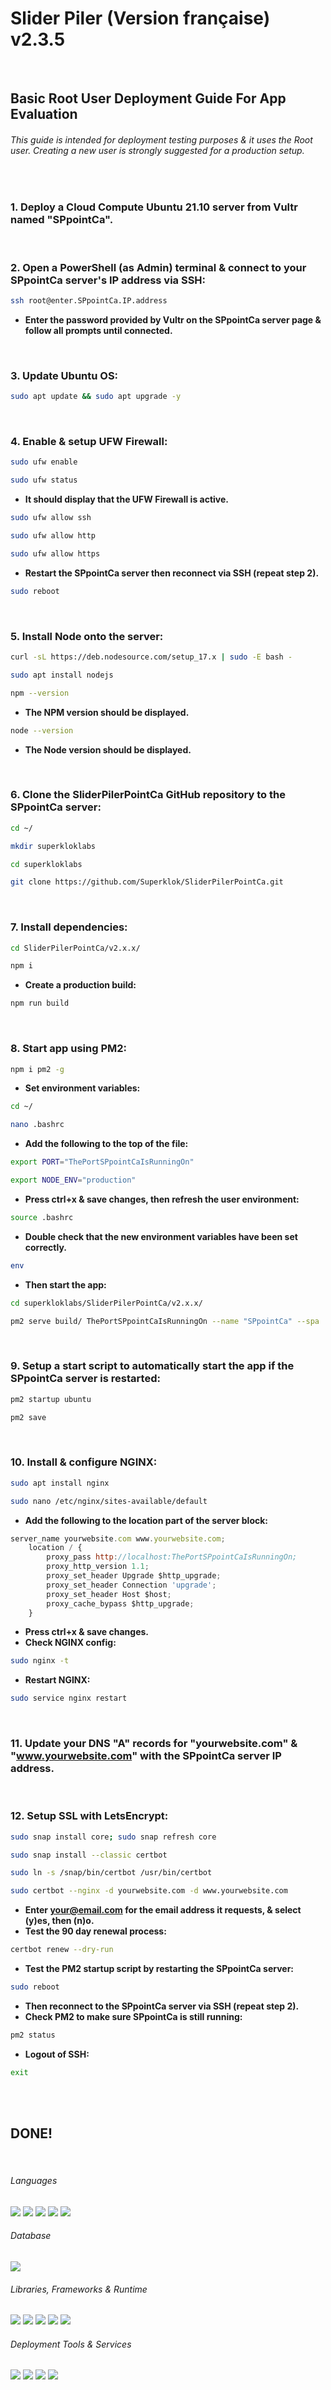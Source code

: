 # Slider Piler (Version française) v2.3.5
<br />

## Basic Root User Deployment Guide For App Evaluation
###### This guide is intended for deployment testing purposes & it uses the Root user. Creating a new user is strongly suggested for a production setup.
<br />

### 1. Deploy a Cloud Compute Ubuntu 21.10 server from Vultr named "SPpointCa".
<br />

### 2. Open a PowerShell (as Admin) terminal & connect to your SPpointCa server's IP address via SSH:

```Bash
ssh root@enter.SPpointCa.IP.address
```

- **Enter the password provided by Vultr on the SPpointCa server page & follow all prompts until connected.**

<br />

### 3. Update Ubuntu OS:

```Bash
sudo apt update && sudo apt upgrade -y
```

<br />

### 4. Enable & setup UFW Firewall:

```Bash
sudo ufw enable
```

```Bash
sudo ufw status
```

- **It should display that the UFW Firewall is active.**

```Bash
sudo ufw allow ssh
```

```Bash
sudo ufw allow http
```

```Bash
sudo ufw allow https
```

- **Restart the SPpointCa server then reconnect via SSH (repeat step 2).**

```Bash
sudo reboot
```

<br />

### 5. Install Node onto the server:

```Bash
curl -sL https://deb.nodesource.com/setup_17.x | sudo -E bash -
```

```Bash
sudo apt install nodejs
```

```Bash
npm --version
```

- **The NPM version should be displayed.**

```Bash
node --version
```

- **The Node version should be displayed.**

<br />

### 6. Clone the SliderPilerPointCa GitHub repository to the SPpointCa server:

```Bash
cd ~/
```

```Bash
mkdir superkloklabs
```

```Bash
cd superkloklabs
```

```Bash
git clone https://github.com/Superklok/SliderPilerPointCa.git
```

<br />

### 7. Install dependencies:

```Bash
cd SliderPilerPointCa/v2.x.x/
```

```Bash
npm i
```

- **Create a production build:**

```Bash
npm run build
```

<br />

### 8. Start app using PM2:

```Bash
npm i pm2 -g
```

- **Set environment variables:**

```Bash
cd ~/
```

```Bash
nano .bashrc
```

- **Add the following to the top of the file:**

```Bash
export PORT="ThePortSPpointCaIsRunningOn"
```

```Bash
export NODE_ENV="production"
```

- **Press ctrl+x & save changes, then refresh the user environment:**

```Bash
source .bashrc
```

- **Double check that the new environment variables have been set correctly.**

```Bash
env
```

- **Then start the app:**

```Bash
cd superkloklabs/SliderPilerPointCa/v2.x.x/
```

```Bash
pm2 serve build/ ThePortSPpointCaIsRunningOn --name "SPpointCa" --spa
```

<br />

### 9. Setup a start script to automatically start the app if the SPpointCa server is restarted:

```Bash
pm2 startup ubuntu
```

```Bash
pm2 save
```

<br />

### 10. Install & configure NGINX:

```Bash
sudo apt install nginx
```

```Bash
sudo nano /etc/nginx/sites-available/default
```

- **Add the following to the location part of the server block:**

```JavaScript
server_name yourwebsite.com www.yourwebsite.com;
    location / {
        proxy_pass http://localhost:ThePortSPpointCaIsRunningOn;
        proxy_http_version 1.1;
        proxy_set_header Upgrade $http_upgrade;
        proxy_set_header Connection 'upgrade';
        proxy_set_header Host $host;
        proxy_cache_bypass $http_upgrade;
    }
```

- **Press ctrl+x & save changes.**
- **Check NGINX config:**

```Bash
sudo nginx -t
```

- **Restart NGINX:**

```Bash
sudo service nginx restart
```

<br />

### 11. Update your DNS "A" records for "yourwebsite.com" & "www.yourwebsite.com" with the SPpointCa server IP address.
<br />

### 12. Setup SSL with LetsEncrypt:

```Bash
sudo snap install core; sudo snap refresh core
```

```Bash
sudo snap install --classic certbot
```

```Bash
sudo ln -s /snap/bin/certbot /usr/bin/certbot
```

```Bash
sudo certbot --nginx -d yourwebsite.com -d www.yourwebsite.com
```

- **Enter your@email.com for the email address it requests, & select (y)es, then (n)o.**
- **Test the 90 day renewal process:**

```Bash
certbot renew --dry-run
```

- **Test the PM2 startup script by restarting the SPpointCa server:**

```Bash
sudo reboot
```

- **Then reconnect to the SPpointCa server via SSH (repeat step 2).**
- **Check PM2 to make sure SPpointCa is still running:**

```Bash
pm2 status
```

- **Logout of SSH:**

```Bash
exit
```

<br />
<br />

## DONE!
<br />

###### Languages

[<img src="https://img.shields.io/badge/JavaScript-323330?style=for-the-badge&logo=javascript&logoColor=F7DF1E" />][javascript] [<img src="https://img.shields.io/badge/CSS3-1572B6?style=for-the-badge&logo=css3&logoColor=white" />][css] [<img src="https://img.shields.io/badge/HTML5-E34F26?style=for-the-badge&logo=html5&logoColor=white" />][html] [<img src="https://img.shields.io/badge/json-5E5C5C?style=for-the-badge&logo=json&logoColor=white" />][json] [<img src="https://img.shields.io/badge/Markdown-000000?style=for-the-badge&logo=markdown&logoColor=white" />][markdown]

###### Database

[<img src="https://img.shields.io/badge/firebase-ffca28?style=for-the-badge&logo=firebase&logoColor=black" />][firebase]

###### Libraries, Frameworks & Runtime

[<img src="https://img.shields.io/badge/React-20232A?style=for-the-badge&logo=react&logoColor=61DAFB" />][react] [<img src="https://img.shields.io/badge/Redux-593D88?style=for-the-badge&logo=redux&logoColor=white" />][redux] [<img src="https://img.shields.io/badge/React_Router-CA4245?style=for-the-badge&logo=react-router&logoColor=white" />][reactrouter] [<img src="https://img.shields.io/badge/Node.js-339933?style=for-the-badge&logo=nodedotjs&logoColor=white" />][node] [<img src="https://img.shields.io/badge/npm-CB3837?style=for-the-badge&logo=npm&logoColor=white" />][npm]

###### Deployment Tools & Services

[<img src="https://img.shields.io/badge/Docker-2CA5E0?style=for-the-badge&logo=docker&logoColor=white" />][docker] [<img src="https://img.shields.io/badge/Nginx-009639?style=for-the-badge&logo=nginx&logoColor=white" />][nginx] [<img src="https://img.shields.io/static/v1?style=for-the-badge&message=Let%E2%80%99s+Encrypt&color=003A70&logo=Let%E2%80%99s+Encrypt&logoColor=FFFFFF&label=" />][letsencrypt] [<img src="https://img.shields.io/static/v1?style=for-the-badge&message=Vultr&color=007BFC&logo=Vultr&logoColor=FFFFFF&label=" />][vultr]

<br />
<br />

[javascript]: https://developer.mozilla.org/en-US/docs/Web/JavaScript
[css]: https://developer.mozilla.org/en-US/docs/Web/CSS
[html]: https://developer.mozilla.org/en-US/docs/Web/HTML
[json]: https://developer.mozilla.org/en-US/docs/Web/JavaScript/Reference/Global_Objects/JSON
[markdown]: https://www.markdownguide.org/getting-started/
[firebase]: https://firebase.google.com/docs
[react]: https://reactjs.org/docs/getting-started.html
[redux]: https://react-redux.js.org/introduction/getting-started
[reactrouter]: https://reactrouter.com/en/main/start/overview
[node]: https://nodejs.org/en/docs/guides/
[npm]: https://docs.npmjs.com/cli/v7/commands/npm
[docker]: https://hub.docker.com/r/superklok/sliderpilerpointca/tags
[nginx]: https://docs.nginx.com/
[letsencrypt]: https://certbot.eff.org/
[vultr]: https://www.vultr.com/
